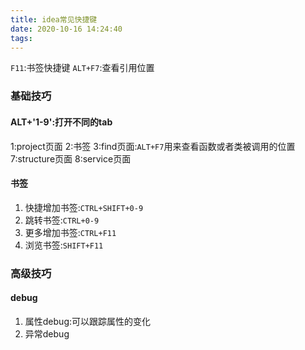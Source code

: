 ```yaml
---
title: idea常见快捷键
date: 2020-10-16 14:24:40
tags:
---
```

`F11`:书签快捷键
`ALT+F7`:查看引用位置
### 基础技巧
#### ALT+'1-9':打开不同的tab
1:project页面
2:书签
3:find页面:`ALT+F7`用来查看函数或者类被调用的位置
7:structure页面
8:service页面
#### 书签
1. 快捷增加书签:`CTRL+SHIFT+0-9`
2. 跳转书签:`CTRL+0-9`
3. 更多增加书签:`CTRL+F11`
4. 浏览书签:`SHIFT+F11`
### 高级技巧
#### debug
1. 属性debug:可以跟踪属性的变化
2. 异常debug
